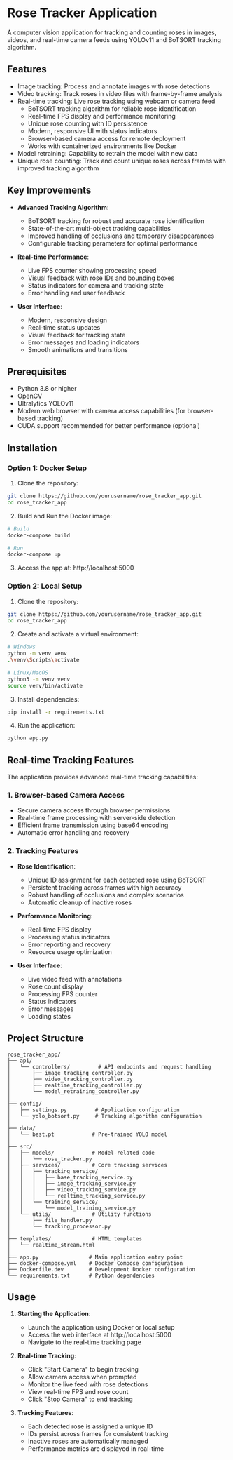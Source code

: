 # Rose Tracker Application

A computer vision application for tracking and counting roses in images, videos, and real-time camera feeds using YOLOv11 and BoTSORT tracking algorithm.

## Features

- Image tracking: Process and annotate images with rose detections
- Video tracking: Track roses in video files with frame-by-frame analysis
- Real-time tracking: Live rose tracking using webcam or camera feed
  - BoTSORT tracking algorithm for reliable rose identification
  - Real-time FPS display and performance monitoring
  - Unique rose counting with ID persistence
  - Modern, responsive UI with status indicators
  - Browser-based camera access for remote deployment
  - Works with containerized environments like Docker
- Model retraining: Capability to retrain the model with new data
- Unique rose counting: Track and count unique roses across frames with improved tracking algorithm

## Key Improvements

- **Advanced Tracking Algorithm**: 
  - BoTSORT tracking for robust and accurate rose identification
  - State-of-the-art multi-object tracking capabilities
  - Improved handling of occlusions and temporary disappearances
  - Configurable tracking parameters for optimal performance

- **Real-time Performance**:
  - Live FPS counter showing processing speed
  - Visual feedback with rose IDs and bounding boxes
  - Status indicators for camera and tracking state
  - Error handling and user feedback

- **User Interface**:
  - Modern, responsive design
  - Real-time status updates
  - Visual feedback for tracking state
  - Error messages and loading indicators
  - Smooth animations and transitions

## Prerequisites

- Python 3.8 or higher
- OpenCV
- Ultralytics YOLOv11
- Modern web browser with camera access capabilities (for browser-based tracking)
- CUDA support recommended for better performance (optional)

## Installation

### Option 1: Docker Setup

1. Clone the repository:
```bash
git clone https://github.com/yourusername/rose_tracker_app.git
cd rose_tracker_app
```

2. Build and Run the Docker image:
```bash
# Build
docker-compose build

# Run
docker-compose up
```

3. Access the app at: http://localhost:5000

### Option 2: Local Setup

1. Clone the repository:
```bash
git clone https://github.com/yourusername/rose_tracker_app.git
cd rose_tracker_app
```

2. Create and activate a virtual environment:
```bash
# Windows
python -m venv venv
.\venv\Scripts\activate

# Linux/MacOS
python3 -m venv venv
source venv/bin/activate
```

3. Install dependencies:
```bash
pip install -r requirements.txt
```

4. Run the application:
```bash
python app.py
```

## Real-time Tracking Features

The application provides advanced real-time tracking capabilities:

### 1. Browser-based Camera Access

- Secure camera access through browser permissions
- Real-time frame processing with server-side detection
- Efficient frame transmission using base64 encoding
- Automatic error handling and recovery

### 2. Tracking Features

- **Rose Identification**:
  - Unique ID assignment for each detected rose using BoTSORT
  - Persistent tracking across frames with high accuracy
  - Robust handling of occlusions and complex scenarios
  - Automatic cleanup of inactive roses

- **Performance Monitoring**:
  - Real-time FPS display
  - Processing status indicators
  - Error reporting and recovery
  - Resource usage optimization

- **User Interface**:
  - Live video feed with annotations
  - Rose count display
  - Processing FPS counter
  - Status indicators
  - Error messages
  - Loading states

## Project Structure

```
rose_tracker_app/
├── api/
│   └── controllers/         # API endpoints and request handling
│       ├── image_tracking_controller.py
│       ├── video_tracking_controller.py
│       ├── realtime_tracking_controller.py
│       └── model_retraining_controller.py
│
├── config/
│   ├── settings.py         # Application configuration
│   └── yolo_botsort.py     # Tracking algorithm configuration
│
├── data/
│   └── best.pt            # Pre-trained YOLO model
│
├── src/
│   ├── models/            # Model-related code
│   │   └── rose_tracker.py
│   ├── services/          # Core tracking services
│   │   ├── tracking_service/
│   │   │   ├── base_tracking_service.py
│   │   │   ├── image_tracking_service.py
│   │   │   ├── video_tracking_service.py
│   │   │   └── realtime_tracking_service.py
│   │   └── training_service/
│   │       └── model_training_service.py
│   └── utils/             # Utility functions
│       ├── file_handler.py
│       └── tracking_processor.py
│
├── templates/             # HTML templates
│   └── realtime_stream.html
│
├── app.py                # Main application entry point
├── docker-compose.yml    # Docker Compose configuration
├── Dockerfile.dev        # Development Docker configuration
└── requirements.txt      # Python dependencies
```

## Usage

1. **Starting the Application**:
   - Launch the application using Docker or local setup
   - Access the web interface at http://localhost:5000
   - Navigate to the real-time tracking page

2. **Real-time Tracking**:
   - Click "Start Camera" to begin tracking
   - Allow camera access when prompted
   - Monitor the live feed with rose detections
   - View real-time FPS and rose count
   - Click "Stop Camera" to end tracking

3. **Tracking Features**:
   - Each detected rose is assigned a unique ID
   - IDs persist across frames for consistent tracking
   - Inactive roses are automatically managed
   - Performance metrics are displayed in real-time